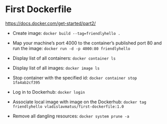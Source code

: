 # First Dockerfile

https://docs.docker.com/get-started/part2/

* Create image: `docker build --tag=friendlyhello .`
  
* Map your machine’s port 4000 to the container’s published port 80 and run the image: `docker run -d -p 4000:80 friendlyhello`
  
* Display list of all containers: `docker container ls`
  
* Display list of all images: `docker image ls`

* Stop container with the specified id: `docker container stop 1fa4ab2cf395`

* Log in to Dockerhub: `docker login`

* Associate local image with image on the Dockerhub: `docker tag friendlyhello vladislavmatus/first-dockerfile:1.0`

* Remove all dangling resources: `docker system prune -a`

